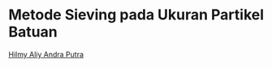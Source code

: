 # Metode Sieving pada Ukuran Partikel Batuan
[Hilmy Aliy Andra Putra](https://github.com/hilmyaliy)
